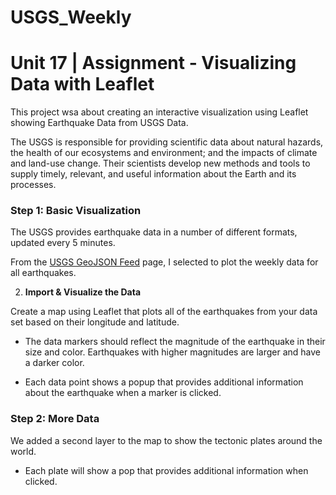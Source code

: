 # USGS_Weekly

# Unit 17 | Assignment - Visualizing Data with Leaflet

This project wsa about creating an interactive visualization using Leaflet showing Earthquake Data from USGS Data.

The USGS is responsible for providing scientific data about natural hazards, the health of our ecosystems and environment; and the impacts of climate and land-use change. Their scientists develop new methods and tools to supply timely, relevant, and useful information about the Earth and its processes.

### Step 1: Basic Visualization

The USGS provides earthquake data in a number of different formats, updated every 5 minutes. 
   
From the [USGS GeoJSON Feed](http://earthquake.usgs.gov/earthquakes/feed/v1.0/geojson.php) page, I selected to plot the weekly data for all earthquakes.

2. **Import & Visualize the Data**

Create a map using Leaflet that plots all of the earthquakes from your data set based on their longitude and latitude.

   * The data markers should reflect the magnitude of the earthquake in their size and color. Earthquakes with higher magnitudes are larger and have a darker color.

   * Each data point shows a popup that provides additional information about the earthquake when a marker is clicked.

### Step 2: More Data

We added a second layer to the map to show the tectonic plates around the world.

   * Each plate will show a pop that provides additional information when clicked.
